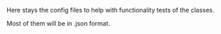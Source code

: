 Here stays the config files to help with functionality tests of the classes.

Most of them will be in .json format.